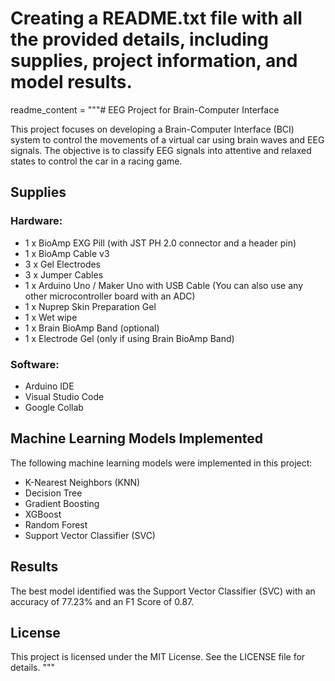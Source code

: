 # Creating a README.txt file with all the provided details, including supplies, project information, and model results.

readme_content = """# EEG Project for Brain-Computer Interface

This project focuses on developing a Brain-Computer Interface (BCI) system to control the movements of a virtual car using brain waves and EEG signals. The objective is to classify EEG signals into attentive and relaxed states to control the car in a racing game.

## Supplies

### Hardware:
- 1 x BioAmp EXG Pill (with JST PH 2.0 connector and a header pin)
- 1 x BioAmp Cable v3
- 3 x Gel Electrodes
- 3 x Jumper Cables
- 1 x Arduino Uno / Maker Uno with USB Cable (You can also use any other microcontroller board with an ADC)
- 1 x Nuprep Skin Preparation Gel
- 1 x Wet wipe
- 1 x Brain BioAmp Band (optional)
- 1 x Electrode Gel (only if using Brain BioAmp Band)

### Software:
- Arduino IDE
- Visual Studio Code
- Google Collab

## Machine Learning Models Implemented

The following machine learning models were implemented in this project:
- K-Nearest Neighbors (KNN)
- Decision Tree
- Gradient Boosting
- XGBoost
- Random Forest
- Support Vector Classifier (SVC)

## Results

The best model identified was the Support Vector Classifier (SVC) with an accuracy of 77.23% and an F1 Score of 0.87.

## License

This project is licensed under the MIT License. See the LICENSE file for details.
"""

